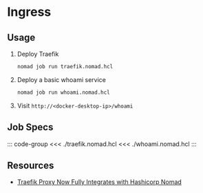 # Ingress

## Usage

1. Deploy Traefik

    ```bash
    nomad job run traefik.nomad.hcl
    ```

2. Deploy a basic whoami service

    ```bash
    nomad job run whoami.nomad.hcl
    ```

3. Visit `http://<docker-desktop-ip>/whoami`

## Job Specs

::: code-group
<<< ./traefik.nomad.hcl
<<< ./whoami.nomad.hcl
:::

## Resources

- [Traefik Proxy Now Fully Integrates with Hashicorp Nomad](https://traefik.io/blog/traefik-proxy-fully-integrates-with-hashicorp-nomad/)

